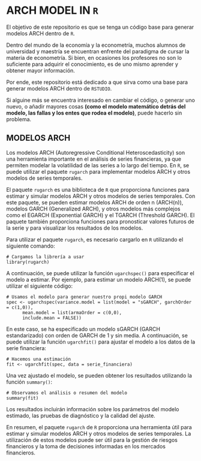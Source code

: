 # **ARCH MODEL IN `R`**
El objetivo de este repositorio es que se tenga un código base para generar modelos ARCH dentro de `R`.

Dentro del mundo de la economía y la econometría, muchos alumnos de universidad y maestría se encuentran enfrente del paradigma de cursar la materia de econometría.
Si bien, en ocasiones los profesores no son lo suficiente para adquirir el conocimiento, es de uno mismo aprender y obtener mayor información.

Por ende, este repositorio está dedicado a que sirva como una base para generar modelos ARCH dentro de `RSTUDIO`.

Si alguine más se encuentra interesado en cambiar el código, o generar uno nuevo, o añadir mayores cosas **(como el modelo matemático detrás del modelo, las fallas y los entes que rodea el modelo)**, puede hacerlo sin problema.

## **MODELOS ARCH**

Los modelos ARCH (Autoregressive Conditional Heteroscedasticity) son una herramienta importante en el análisis de series financieras, ya que permiten modelar la volatilidad de las series a lo largo del tiempo. En `R`, se puede utilizar el paquete `rugarch` para implementar modelos ARCH y otros modelos de series temporales.

El paquete `rugarch` es una biblioteca de `R` que proporciona funciones para estimar y simular modelos ARCH y otros modelos de series temporales. Con este paquete, se pueden estimar modelos ARCH de orden n (ARCH(n)), modelos GARCH (Generalized ARCH), y otros modelos más complejos como el EGARCH (Exponential GARCH) y el TGARCH (Threshold GARCH). El paquete también proporciona funciones para pronosticar valores futuros de la serie y para visualizar los resultados de los modelos.

Para utilizar el paquete `rugarch`, es necesario cargarlo en `R` utilizando el siguiente comando:

```{r}
# Cargamos la librería a usar
library(rugarch)
```

A continuación, se puede utilizar la función `ugarchspec()` para especificar el modelo a estimar. Por ejemplo, para estimar un modelo ARCH(1), se puede utilizar el siguiente código:

```{r}
# Usamos el modelo para generar nuestro propi modelo GARCH
spec <- ugarchspec(variance.model = list(model = "sGARCH", garchOrder = c(1,0)), 
      mean.model = list(armaOrder = c(0,0), 
      include.mean = FALSE))
```

En este caso, se ha especificado un modelo sGARCH (GARCH estandarizado) con orden de GARCH de 1 y sin media. A continuación, se puede utilizar la función `ugarchfit()` para ajustar el modelo a los datos de la serie financiera:

```{r}
# Hacemos una estimación
fit <- ugarchfit(spec, data = serie_financiera)
```

Una vez ajustado el modelo, se pueden obtener los resultados utilizando la función `summary()`:

```{r}
# Observamos el análisis o resumen del modelo
summary(fit)
```
Los resultados incluirán información sobre los parámetros del modelo estimado, las pruebas de diagnóstico y la calidad del ajuste.

En resumen, el paquete `rugarch` de `R` proporciona una herramienta útil para estimar y simular modelos ARCH y otros modelos de series temporales. La utilización de estos modelos puede ser útil para la gestión de riesgos financieros y la toma de decisiones informadas en los mercados financieros.
